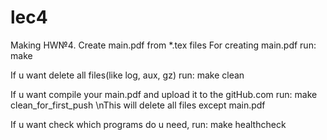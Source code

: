 # lec4
Making HW№4. Create main.pdf from *.tex files
For creating main.pdf run: make

If u want delete all files(like log, aux, gz) run: make clean

If u want compile your main.pdf and upload it to the gitHub.com run: make clean_for_first_push \nThis will delete all files except main.pdf

If u want check which programs do u need, run: make healthcheck
